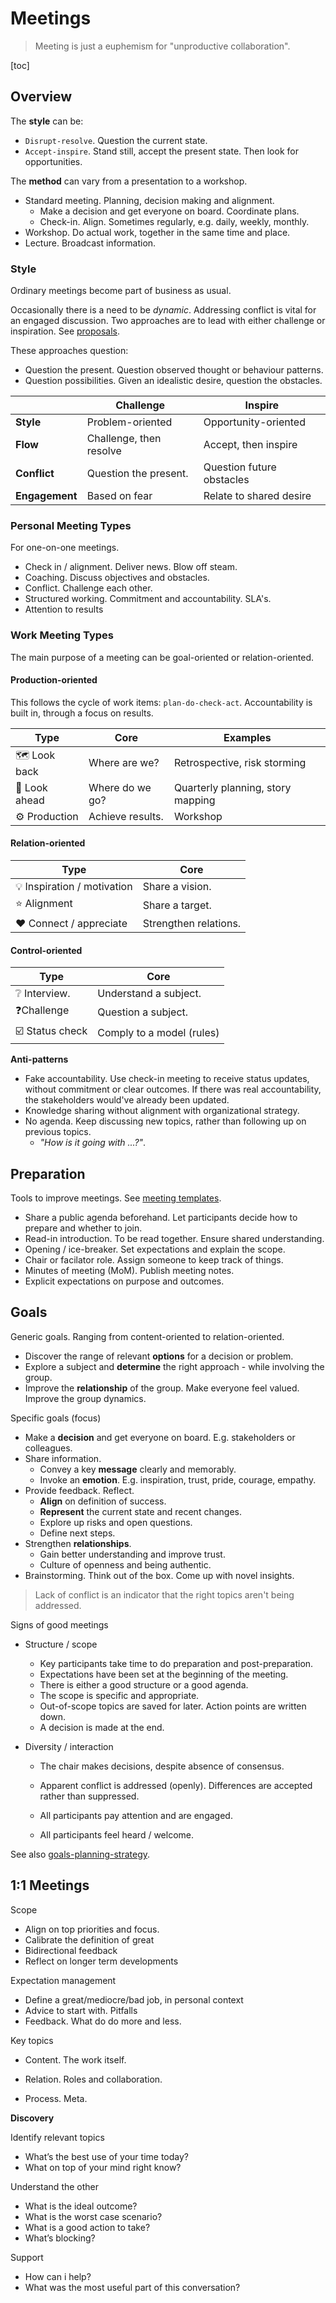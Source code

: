 # Meetings

> Meeting is just a euphemism for "unproductive collaboration".

[toc]

## Overview

The **style** can be:

- `Disrupt-resolve`. Question the current state.
- `Accept-inspire`. Stand still, accept the present state. Then look for opportunities.

The **method** can vary from a presentation to a workshop.

- Standard meeting. Planning, decision making and alignment.
  - Make a decision and get everyone on board. Coordinate plans.
  - Check-in. Align. Sometimes regularly, e.g. daily, weekly, monthly.
- Workshop. Do actual work, together in the same time and place.
- Lecture. Broadcast information.

### Style

Ordinary meetings become part of business as usual.

Occasionally there is a need to be *dynamic*. Addressing conflict is vital for an engaged discussion. Two approaches are to lead with either challenge or inspiration. See [proposals](proposals.md).

These approaches question:

- Question the present. Question observed thought or behaviour patterns.
- Question possibilities. Given an idealistic desire, question the obstacles.

|                | Challenge               | Inspire                   |
| -------------- | ----------------------- | ------------------------- |
| **Style**      | Problem-oriented        | Opportunity-oriented      |
| **Flow**       | Challenge, then resolve | Accept, then inspire      |
| **Conflict**   | Question the present.   | Question future obstacles |
| **Engagement** | Based on fear           | Relate to shared desire   |

### Personal Meeting Types

For one-on-one meetings.

- Check in / alignment. Deliver news. Blow off steam.
- Coaching. Discuss objectives and obstacles.
- Conflict. Challenge each other.
- Structured working. Commitment and accountability. SLA's.
- Attention to results

### Work Meeting Types

The main purpose of a meeting can be goal-oriented or relation-oriented.

#### Production-oriented

This follows the cycle of work items: `plan-do-check-act`. Accountability is built in, through a focus on results.

| Type         | Core             | Examples                          |
| ------------ | ---------------- | --------------------------------- |
| 🗺️ Look back  | Where are we?    | Retrospective, risk storming      |
| 🧭 Look ahead | Where do we go?  | Quarterly planning, story mapping |
| ⚙️ Production | Achieve results. | Workshop                          |

#### Relation-oriented

| Type                       | Core                  |
| -------------------------- | --------------------- |
| 💡 Inspiration / motivation | Share a vision.       |
| ⭐ Alignment                | Share a target.       |
| ❤️ Connect / appreciate     | Strengthen relations. |

#### Control-oriented

| Type           | Core                      |
| -------------- | ------------------------- |
| ❔ Interview.   | Understand a subject.     |
| ❓Challenge     | Question a subject.       |
| ☑️ Status check | Comply to a model (rules) |

**Anti-patterns**

- Fake accountability. Use check-in meeting to receive status updates, without commitment or clear outcomes. If there was real accountability, the stakeholders would've already been updated.
- Knowledge sharing without alignment with organizational strategy.
- No agenda. Keep discussing new topics, rather than following up on previous topics.
  - *"How is it going with ...?"*.

## Preparation

Tools to improve meetings. See [meeting templates](meeting-templates.md).

- Share a public agenda beforehand. Let participants decide how to prepare and whether to join.
- Read-in introduction. To be read together. Ensure shared understanding.
- Opening / ice-breaker. Set expectations and explain the scope.
- Chair or facilator role. Assign someone to keep track of things.
- Minutes of meeting (MoM). Publish meeting notes.
- Explicit expectations on purpose and outcomes.

## Goals

Generic goals. Ranging from content-oriented to relation-oriented.

- Discover the range of relevant **options** for a decision or problem.
- Explore a subject and **determine** the right approach - while involving the group.
- Improve the **relationship** of the group. Make everyone feel valued. Improve the group dynamics.

Specific goals (focus)

- Make a **decision** and get everyone on board. E.g. stakeholders or colleagues.
- Share information.
  - Convey a key **message** clearly and memorably.
  - Invoke an **emotion**. E.g. inspiration, trust, pride, courage, empathy.
- Provide feedback. Reflect.
  - **Align** on definition of success.
  - **Represent** the current state and recent changes.
  - Explore up risks and open questions.
  - Define next steps.
- Strengthen **relationships**.
  - Gain better understanding and improve trust.
  - Culture of openness and being authentic.
- Brainstorming. Think out of the box. Come up with novel insights.

> Lack of conflict is an indicator that the right topics aren't being addressed.

Signs of good meetings

- Structure / scope

  - Key participants take time to do preparation and post-preparation.
  - Expectations have been set at the beginning of the meeting.
  - There is either a good structure or a good agenda.
  - The scope is specific and appropriate.
  - Out-of-scope topics are saved for later. Action points are written down.
  - A decision is made at the end.

- Diversity / interaction

  - The chair makes decisions, despite absence of consensus.
  - Apparent conflict is addressed (openly). Differences are accepted rather than suppressed.

  - All participants pay attention and are engaged.

  - All participants feel heard / welcome.

See also [goals-planning-strategy](../management/alignment-strategy.md#Meetings).

## 1:1 Meetings

Scope

- Align on top priorities and focus.
- Calibrate the definition of great
- Bidirectional feedback
- Reflect on longer term developments

Expectation management

- Define a great/mediocre/bad job, in personal context
- Advice to start with. Pitfalls
- Feedback. What do do more and less.

Key topics

- Content. The work itself.

- Relation. Roles and collaboration.

- Process. Meta.

**Discovery**

Identify relevant topics

- What’s the best use of your time today?
- What on top of your mind right know?

Understand the other

- What is the ideal outcome?
- What is the worst case scenario?
- What is a good action to take?
- What’s blocking?

Support

- How can i help?
- What was the most useful part of this conversation?
